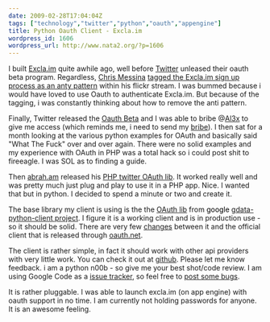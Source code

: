 ```yaml
---
date: 2009-02-28T17:04:04Z
tags: ["technology","twitter","python","oauth","appengine"]
title: Python Oauth Client - Excla.im
wordpress_id: 1606
wordpress_url: http://www.nata2.org/?p=1606
---
```


I built <a href="http://excla.im">Excla.im</a> quite awhile ago, well before <a href="http://twitter.com/harper">Twitter</a> unleased their oauth beta program. Regardless, <a href="http://factoryjoe.com/blog/">Chris Messina</a> <a href="http://flickr.com/photos/factoryjoe/2841257703/">tagged the Excla.im sign up process as an anty pattern</a> within his flickr stream. I was bummed because i would have loved to use Oauth to authenticate Excla.im. But because of the tagging, i was constantly thinking about how to remove the anti pattern.

Finally, Twitter released the <a href="http://groups.google.com/group/twitter-development-talk/browse_thread/thread/42486bd3d7d136d0/f0e89b742bf0033e?pli=1">Oauth Beta</a> and I was able to bribe @<a href="http://al3x.net/">Al3x</a> to give me access (which reminds me, i need to send my <a href="http://flickr.com/photos/natatwo/3149040948/">bribe</a>). I then sat for a month looking at the various python examples for OAuth and basically said "What The Fuck" over and over again. There were no solid examples and my experience with OAuth in PHP was a total hack so i could post shit to fireeagle. I was SOL as to finding a guide.

Then <a href="http://abrah.am">abrah.am</a> released his <a href="http://github.com/poseurtech/twitteroauth/tree/master)">PHP twitter OAuth lib</a>. It worked really well and was pretty much just plug and play to use it in a PHP app. Nice. I wanted that but in python. I decided to spend a minute or two and create it.

The base library my client is using is the the <a href="http://code.google.com/p/gdata-python-client/source/browse/trunk/src/gdata/#gdata/oauth">OAuth lib</a> from <span style="text-decoration: none; color: #000000;">google <a href="http://code.google.com/p/gdata-python-client/">gdata-python-client</a></span><a href="http://code.google.com/p/gdata-python-client/"> project</a>. I figure it is a working client and is in production use - so it should be solid. There are very few <a href="http://code.google.com/p/gdata-python-client/source/browse/trunk/src/gdata/oauth/CHANGES.txt">changes</a> between it and the official client that is released through <a href="http://oauth.googlecode.com/svn/code/python/oauth/">oauth.net</a>.

The client is rather simple, in fact it should work with other api providers with very little work. You can check it out at <a href="http://github.com/harperreed/twitteroauth-python/">github</a>. Please let me know feedback. i am a python n00b - so give me your best shot/code review. I am using Google Code as a <a href="http://code.google.com/p/twitteroauth-python/issues/list">issue tracker</a>, so feel free to <a href="http://code.google.com/p/twitteroauth-python/issues/entry">post some bugs</a>.

It is rather pluggable. I was able to launch excla.im (on app engine) with oauth support in no time. I am currently not holding passwords for anyone. It is an awesome feeling.
